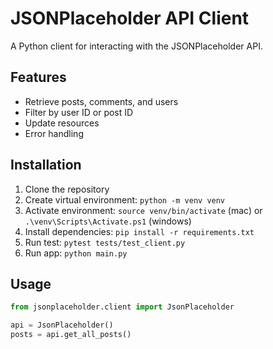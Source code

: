 # JSONPlaceholder API Client

A Python client for interacting with the JSONPlaceholder API.

## Features

- Retrieve posts, comments, and users
- Filter by user ID or post ID
- Update resources
- Error handling

## Installation

1. Clone the repository
2. Create virtual environment: `python -m venv venv`
3. Activate environment: `source venv/bin/activate` (mac) or `.\venv\Scripts\Activate.ps1` (windows)
4. Install dependencies: `pip install -r requirements.txt`
5. Run test: `pytest tests/test_client.py`
6. Run app: `python main.py`

## Usage

```python
from jsonplaceholder.client import JsonPlaceholder

api = JsonPlaceholder()
posts = api.get_all_posts()